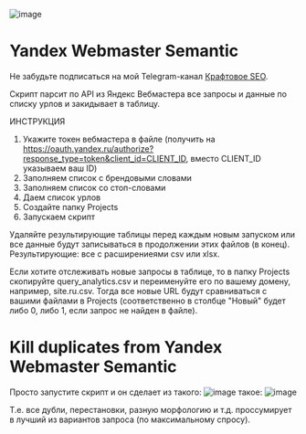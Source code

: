 ![image](https://github.com/user-attachments/assets/c4c140bf-0f5d-460c-930d-99c42290d4cc)

# Yandex Webmaster Semantic

Не забудьте подписаться на мой Telegram-канал <a href="https://t.me/craftseo">Крафтовое SEO</a>.

Скрипт парсит по API из Яндекс Вебмастера все запросы и данные по списку урлов и закидывает в таблицу. 

ИНСТРУКЦИЯ
1) Укажите токен вебмастера в файле (получить на https://oauth.yandex.ru/authorize?response_type=token&client_id=CLIENT_ID, вместо CLIENT_ID указываем ваш ID)
2) Заполняем список с брендовыми словами
3) Заполняем список со стоп-словами
4) Даем список урлов
5) Создайте папку Projects
6) Запускаем скрипт

Удаляйте результирующие таблицы перед каждым новым запуском или все данные будут записываться в продолжении этих файлов (в конец). Результирующие: все с расширениеями csv или xlsx.

Если хотите отслеживать новые запросы в таблице, то в папку Projects скопируйте query_analytics.csv и переименуйте его по вашему домену, например, site.ru.csv. Тогда все новые URL будут сравниваться с вашими файлами в Projects (соответственно в столбце "Новый" будет либо 0, либо 1, если запрос не найден в файле).


# Kill duplicates from Yandex Webmaster Semantic
Просто запустите скрипт и он сделает из такого:
![image](https://github.com/user-attachments/assets/fa1d0800-1e2a-4d07-9337-4c9eeb54bda1)
такое:
![image](https://github.com/user-attachments/assets/604b992e-f5f0-4205-914f-7061f55a2d8c)

Т.е. все дубли, перестановки, разную морфологию и т.д. проссумирует в лучший из вариантов запроса (по максимальному спросу).
